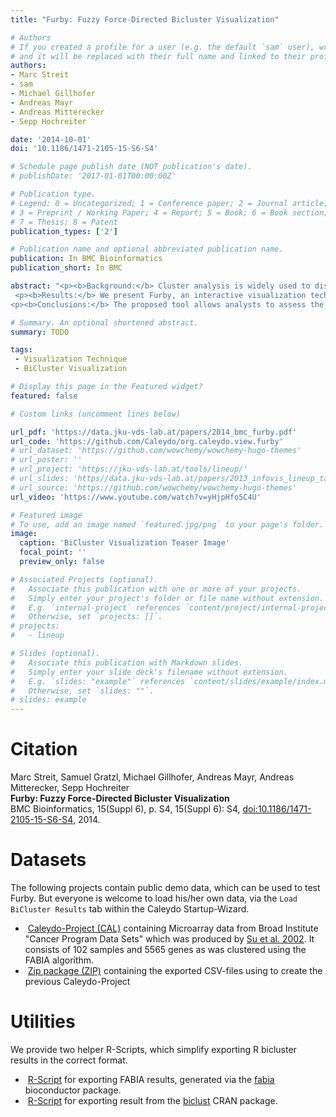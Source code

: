 ```yaml
---
title: "Furby: Fuzzy Force-Directed Bicluster Visualization"

# Authors
# If you created a profile for a user (e.g. the default `sam` user), write the username (folder name) here
# and it will be replaced with their full name and linked to their profile.
authors:
- Marc Streit
- sam
- Michael Gillhofer
- Andreas Mayr
- Andreas Mitterecker
- Sepp Hochreiter

date: '2014-10-01'
doi: '10.1186/1471-2105-15-S6-S4'

# Schedule page publish date (NOT publication's date).
# publishDate: '2017-01-01T00:00:00Z'

# Publication type.
# Legend: 0 = Uncategorized; 1 = Conference paper; 2 = Journal article;
# 3 = Preprint / Working Paper; 4 = Report; 5 = Book; 6 = Book section;
# 7 = Thesis; 8 = Patent
publication_types: ['2']

# Publication name and optional abbreviated publication name.
publication: In BMC Bioinformatics
publication_short: In BMC

abstract: "<p><b>Background:</b> Cluster analysis is widely used to discover patterns in multi-dimensional data. Clustered heatmaps are the standard technique for visualizing one-way and two-way clustering results. In clustered heatmaps, rows and/or columns are reordered, resulting in a representation that shows the clusters as contiguous blocks. However, for biclustering results, where clusters can overlap, it is not possible to reorder the matrix in this way without duplicating rows and/or columns.</p>
 <p><b>Results:</b> We present Furby, an interactive visualization technique for analyzing biclustering results. Our contribution is twofold. First, the technique provides an overview of a biclustering result, showing the actual data that forms the individual clusters together with the information which rows and columns they share. Second, for fuzzy clustering results, the proposed technique additionally enables analysts to interactively set the thresholds that transform the fuzzy (soft) clustering into hard clusters that can then be investigated using heatmaps or bar charts. Changes in the membership value thresholds are immediately reflected in the visualization. We demonstrate the value of Furby by loading biclustering results applied to a multi-tissue dataset into the visualization.</p>
<p><b>Conclusions:</b> The proposed tool allows analysts to assess the overall quality of a biclustering result. Based on this high-level overview, analysts can then interactively explore the individual biclusters in detail. This novel way of handling fuzzy clustering results also supports analysts in finding the optimal thresholds that lead to the best clusters.</p>"

# Summary. An optional shortened abstract.
summary: TODO

tags:
 - Visualization Technique
 - BiCluster Visualization

# Display this page in the Featured widget?
featured: false

# Custom links (uncomment lines below)

url_pdf: 'https://data.jku-vds-lab.at/papers/2014_bmc_furby.pdf'
url_code: 'https://github.com/Caleydo/org.caleydo.view.furby'
# url_dataset: 'https://github.com/wowchemy/wowchemy-hugo-themes'
# url_poster: ''
# url_project: 'https://jku-vds-lab.at/tools/lineup/'
# url_slides: 'https//data.jku-vds-lab.at/papers/2013_infovis_lineup_talk.pdf'
# url_source: 'https://github.com/wowchemy/wowchemy-hugo-themes'
url_video: 'https://www.youtube.com/watch?v=yHjpHfo5C4U'

# Featured image
# To use, add an image named `featured.jpg/png` to your page's folder.
image:
  caption: 'BiCluster Visualization Teaser Image'
  focal_point: ''
  preview_only: false

# Associated Projects (optional).
#   Associate this publication with one or more of your projects.
#   Simply enter your project's folder or file name without extension.
#   E.g. `internal-project` references `content/project/internal-project/index.md`.
#   Otherwise, set `projects: []`.
# projects:
#   - lineup

# Slides (optional).
#   Associate this publication with Markdown slides.
#   Simply enter your slide deck's filename without extension.
#   E.g. `slides: "example"` references `content/slides/example/index.md`.
#   Otherwise, set `slides: ""`.
# slides: example
---
```


# Citation

Marc Streit, Samuel Gratzl, Michael Gillhofer, Andreas Mayr, Andreas Mitterecker, Sepp Hochreiter <br>
**Furby: Fuzzy Force-Directed Bicluster Visualization** <br>
BMC Bioinformatics, 15(Suppl 6), p. S4, 15(Suppl 6): S4, [doi:10.1186/1471-2105-15-S6-S4](https://dx.doi.org/10.1186/1471-2105-15-S6-S4), 2014.

# Datasets

The following projects contain public demo data, which can be used to test Furby. But everyone is welcome to load his/her own data, via the `Load BiCluster Results` tab within the Caleydo Startup-Wizard.

- <i class="fa fa-download"></i>&nbsp;[Caleydo-Project (CAL)](https://data.jku-vds-lab.at/papers/2014_bmc_furby_multi_tissue_fabia20.cal) containing Microarray data from Broad Institute "Cancer Program Data Sets" which was produced by [Su et al. 2002](https://www.broadinstitute.org/cgi-bin/cancer/datasets.cgi). It consists of 102 samples and 5565 genes as was clustered using the FABIA algorithm.
- <i class="fa fa-download"></i>&nbsp;[Zip package (ZIP)](https://data.jku-vds-lab.at/papers/2014_bmc_furby_multi_tissue_fabia20.zip) containing the exported CSV-files using to create the previous Caleydo-Project

# Utilities

We provide two helper R-Scripts, which simplify exporting R bicluster results in the correct format.

- <i class="fa fa-download"></i>&nbsp;[R-Script](https://data.jku-vds-lab.at/papers/2014_bmc_furby_export_fabia.R) for exporting FABIA results, generated via the [fabia](https://www.bioconductor.org/packages/2.12/bioc/html/fabia.html) bioconductor package.
- <i class="fa fa-download"></i>&nbsp;[R-Script](https://data.jku-vds-lab.at/papers/2014_bmc_furby_export_biclust.R) for exporting result from the [biclust](https://cran.r-project.org/web/packages/biclust/index.html) CRAN package.
